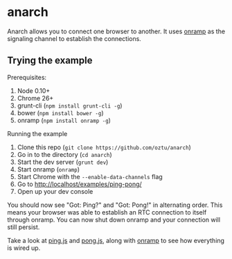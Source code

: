 # anarch

Anarch allows you to connect one browser to another. It uses [onramp](https://github.com/oztu/onramp) as the signaling
channel to establish the connections.

## Trying the example

Prerequisites:

1. Node 0.10+
2. Chrome 26+
3. grunt-cli (`npm install grunt-cli -g`)
4. bower (`npm install bower -g`)
5. onramp (`npm install onramp -g`)

Running the example

1. Clone this repo (`git clone https://github.com/oztu/anarch`)
2. Go in to the directory (`cd anarch`)
3. Start the dev server (`grunt dev`)
4. Start onramp (`onramp`)
5. Start Chrome with the `--enable-data-channels` flag
6. Go to [http://localhost/examples/ping-pong/](http://localhost/examples/ping-pong/)
7. Open up your dev console

You should now see "Got: Ping?" and "Got: Pong!" in alternating order. This means your browser was able to establish an
RTC connection to itself through onramp. You can now shut down onramp and your connection will still persist.

Take a look at [ping.js](https://raw.github.com/oztu/anarch/master/examples/ping-pong/ping.js) 
and [pong.js](https://raw.github.com/oztu/anarch/master/examples/ping-pong/pong.js), along with 
[onramp](https://raw.github.com/oztu/onramp/master/bin/onramp) to see how everything is wired up.


